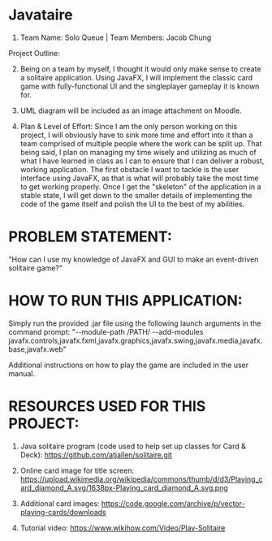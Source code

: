 # Javataire
1. Team Name: Solo Queue |
   Team Members: Jacob Chung

Project Outline:

2. Being on a team by myself, I thought it would only make sense to create a solitaire application. Using JavaFX, I will implement the classic card game with fully-functional UI and the singleplayer gameplay it is known for. 

3. UML diagram will be included as an image attachment on Moodle.

4. Plan & Level of Effort: Since I am the only person working on this project, I will obviously have to sink more time and effort into it than a team comprised of multiple people where the work can be split up. That being said, I plan on managing my time wisely and utilizing as much of what I have learned in class as I can to ensure that I can deliver a robust, working application. The first obstacle I want to tackle is the user interface using JavaFX, as that is what will probably take the most time to get working properly. Once I get the "skeleton" of the application in a stable state, I will get down to the smaller details of implementing the code of the game itself and polish the UI to the best of my abilities.

# PROBLEM STATEMENT: 

"How can I use my knowledge of JavaFX and GUI to make an event-driven solitaire game?”

# HOW TO RUN THIS APPLICATION:

Simply run the provided .jar file using the following launch arguments in the command prompt:
"--module-path /PATH/ --add-modules javafx.controls,javafx.fxml,javafx.graphics,javafx.swing,javafx.media,javafx.base,javafx.web"

Additional instructions on how to play the game are included in the user manual.

# RESOURCES USED FOR THIS PROJECT:
1. Java solitaire program (code used to help set up classes for Card & Deck): https://github.com/atjallen/solitaire.git

2. Online card image for title screen: https://upload.wikimedia.org/wikipedia/commons/thumb/d/d3/Playing_card_diamond_A.svg/1638px-Playing_card_diamond_A.svg.png 

3. Additional card images: https://code.google.com/archive/p/vector-playing-cards/downloads

4. Tutorial video: https://www.wikihow.com/Video/Play-Solitaire
